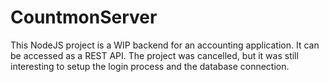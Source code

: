# CountmonServer

This NodeJS project is a WIP backend for an accounting application. It can be accessed as a REST API. The project was cancelled, but it was still interesting to setup the login process and the database connection.
